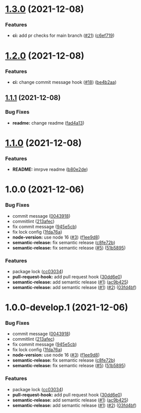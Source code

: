 # [1.3.0](https://github.com/akirilyuk/ak-throttled-queue/compare/v1.2.0...v1.3.0) (2021-12-08)


### Features

* **ci:** add pr checks for main branch ([#21](https://github.com/akirilyuk/ak-throttled-queue/issues/21)) ([c6ef719](https://github.com/akirilyuk/ak-throttled-queue/commit/c6ef719ea13282bab921a7ca4ba21f74b5b51b77))

# [1.2.0](https://github.com/akirilyuk/ak-throttled-queue/compare/v1.1.1...v1.2.0) (2021-12-08)


### Features

* **ci:** change commit message hook ([#18](https://github.com/akirilyuk/ak-throttled-queue/issues/18)) ([be4b2aa](https://github.com/akirilyuk/ak-throttled-queue/commit/be4b2aa8c317b465009dd9b17939702bd14b26c5))

## [1.1.1](https://github.com/akirilyuk/ak-throttled-queue/compare/v1.1.0...v1.1.1) (2021-12-08)


### Bug Fixes

* **readme:** change readme ([fad4a13](https://github.com/akirilyuk/ak-throttled-queue/commit/fad4a133087934bdf89a7af449e7c4cdcf44baf3))

# [1.1.0](https://github.com/akirilyuk/ak-throttled-queue/compare/v1.0.0...v1.1.0) (2021-12-08)


### Features

* **README:** imrpve readme ([b80e2de](https://github.com/akirilyuk/ak-throttled-queue/commit/b80e2de88e1ce0ea260078f55337688b9ef0cc53))

# 1.0.0 (2021-12-06)


### Bug Fixes

* commit message ([0043918](https://github.com/akirilyuk/ak-throttled-queue/commit/0043918028f21da24f85d566ee1d667263afb34d))
* commitlint ([213afec](https://github.com/akirilyuk/ak-throttled-queue/commit/213afec8887cb57916c1caa0fc6d488b289a6f40))
* fix commit message ([945e5cb](https://github.com/akirilyuk/ak-throttled-queue/commit/945e5cb2301b8d4a43d806538cc9610225ae804f))
* fix lock config ([1fda76a](https://github.com/akirilyuk/ak-throttled-queue/commit/1fda76a0bac859d54c9ad6c162fcee2149c535cd))
* **node-version:** use node 16 ([#3](https://github.com/akirilyuk/ak-throttled-queue/issues/3)) ([f1ee9d8](https://github.com/akirilyuk/ak-throttled-queue/commit/f1ee9d8c2aa2934d2031ccaf20d99dcb4948fea3))
* **semantic-release:** fix semantic release ([c8fe72b](https://github.com/akirilyuk/ak-throttled-queue/commit/c8fe72bde8e7dfbfe4559d7d1efd2e79726cd0e1))
* **semantic-release:** fix semantic release ([#5](https://github.com/akirilyuk/ak-throttled-queue/issues/5)) ([51b5895](https://github.com/akirilyuk/ak-throttled-queue/commit/51b589594e9338e39f17ce1523214170ccc1fc4e))


### Features

* package lock ([cc03034](https://github.com/akirilyuk/ak-throttled-queue/commit/cc03034e41b8df5086ee4a0f63df4d88146da2f7))
* **pull-request-hook:** add pull request hook ([30dd6e0](https://github.com/akirilyuk/ak-throttled-queue/commit/30dd6e0afc410e820a6bd1cf619f997cd35dea72))
* **semantic-release:** add semantic release ([#1](https://github.com/akirilyuk/ak-throttled-queue/issues/1)) ([ac9b425](https://github.com/akirilyuk/ak-throttled-queue/commit/ac9b425f1c098eea3dbe70a6e4560ac588cd72ea))
* **semantic-release:** add semantic release ([#1](https://github.com/akirilyuk/ak-throttled-queue/issues/1)) ([#2](https://github.com/akirilyuk/ak-throttled-queue/issues/2)) ([03fd4bf](https://github.com/akirilyuk/ak-throttled-queue/commit/03fd4bf3a5c99ebd7c5d297d36d17594fbb2fcfd))

# 1.0.0-develop.1 (2021-12-06)


### Bug Fixes

* commit message ([0043918](https://github.com/akirilyuk/ak-throttled-queue/commit/0043918028f21da24f85d566ee1d667263afb34d))
* commitlint ([213afec](https://github.com/akirilyuk/ak-throttled-queue/commit/213afec8887cb57916c1caa0fc6d488b289a6f40))
* fix commit message ([945e5cb](https://github.com/akirilyuk/ak-throttled-queue/commit/945e5cb2301b8d4a43d806538cc9610225ae804f))
* fix lock config ([1fda76a](https://github.com/akirilyuk/ak-throttled-queue/commit/1fda76a0bac859d54c9ad6c162fcee2149c535cd))
* **node-version:** use node 16 ([#3](https://github.com/akirilyuk/ak-throttled-queue/issues/3)) ([f1ee9d8](https://github.com/akirilyuk/ak-throttled-queue/commit/f1ee9d8c2aa2934d2031ccaf20d99dcb4948fea3))
* **semantic-release:** fix semantic release ([c8fe72b](https://github.com/akirilyuk/ak-throttled-queue/commit/c8fe72bde8e7dfbfe4559d7d1efd2e79726cd0e1))
* **semantic-release:** fix semantic release ([#5](https://github.com/akirilyuk/ak-throttled-queue/issues/5)) ([51b5895](https://github.com/akirilyuk/ak-throttled-queue/commit/51b589594e9338e39f17ce1523214170ccc1fc4e))


### Features

* package lock ([cc03034](https://github.com/akirilyuk/ak-throttled-queue/commit/cc03034e41b8df5086ee4a0f63df4d88146da2f7))
* **pull-request-hook:** add pull request hook ([30dd6e0](https://github.com/akirilyuk/ak-throttled-queue/commit/30dd6e0afc410e820a6bd1cf619f997cd35dea72))
* **semantic-release:** add semantic release ([#1](https://github.com/akirilyuk/ak-throttled-queue/issues/1)) ([ac9b425](https://github.com/akirilyuk/ak-throttled-queue/commit/ac9b425f1c098eea3dbe70a6e4560ac588cd72ea))
* **semantic-release:** add semantic release ([#1](https://github.com/akirilyuk/ak-throttled-queue/issues/1)) ([#2](https://github.com/akirilyuk/ak-throttled-queue/issues/2)) ([03fd4bf](https://github.com/akirilyuk/ak-throttled-queue/commit/03fd4bf3a5c99ebd7c5d297d36d17594fbb2fcfd))
